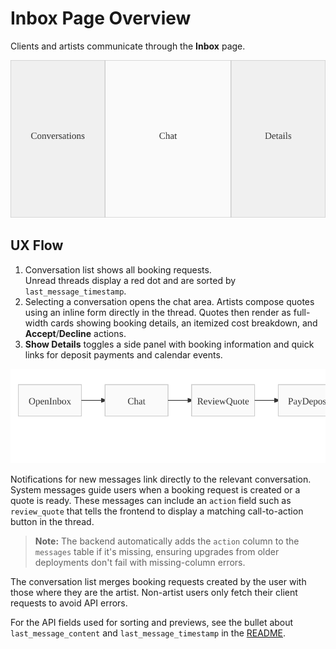 # Inbox Page Overview

Clients and artists communicate through the **Inbox** page.

![Inbox layout](inbox_screenshot.svg)

## UX Flow

1. Conversation list shows all booking requests.  
   Unread threads display a red dot and are sorted by `last_message_timestamp`.
2. Selecting a conversation opens the chat area. Artists compose quotes
   using an inline form directly in the thread. Quotes then render as
   full-width cards showing booking details, an itemized cost breakdown,
   and **Accept**/**Decline** actions.
3. **Show Details** toggles a side panel with booking information and quick
   links for deposit payments and calendar events.

![Inbox flow](inbox_flow.svg)

Notifications for new messages link directly to the relevant conversation.
System messages guide users when a booking request is created or a quote
is ready. These messages can include an `action` field such as
`review_quote` that tells the frontend to display a matching
call-to-action button in the thread.

> **Note:** The backend automatically adds the `action` column to the
> `messages` table if it's missing, ensuring upgrades from older
> deployments don't fail with missing-column errors.

The conversation list merges booking requests created by the user with
those where they are the artist. Non-artist users only fetch their client
requests to avoid API errors.

For the API fields used for sorting and previews, see the bullet about
`last_message_content` and `last_message_timestamp` in the
[README](../README.md).
